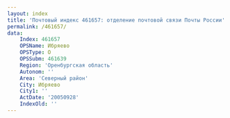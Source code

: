 ```yaml
---
layout: index
title: 'Почтовый индекс 461657: отделение почтовой связи Почты России'
permalink: /461657/
data:
    Index: 461657
    OPSName: Ибряево
    OPSType: О
    OPSSubm: 461639
    Region: 'Оренбургская область'
    Autonom: ''
    Area: 'Северный район'
    City: Ибряево
    City1: ''
    ActDate: '20050928'
    IndexOld: ''
---
```

